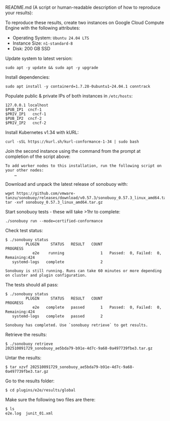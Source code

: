 README.md (A script or human-readable description of how to reproduce your results):

To reproduce these results, create two instances on Google Cloud Compute Engine with the following attributes:

- Operating System: `Ubuntu 24.04 LTS`
- Instance Size: `n1-standard-8`
- Disk: 200 GB SSD

Update system to latest version:

````
sudo apt -y update && sudo apt -y upgrade
````

Install dependencies:

```
sudo apt install -y containerd=1.7.28-0ubuntu1~24.04.1 conntrack
```

Populate public & private IPs of both instances in `/etc/hosts`:

````
127.0.0.1 localhost
$PUB_IP1  cncf-1
$PRIV_IP1   cncf-1
$PUB_IP2  cncf-2
$PRIV_IP2   cncf-2
````

Install Kubernetes v1.34 with kURL:
```
curl -sSL https://kurl.sh/kurl-conformance-1-34 | sudo bash
```

Join the second instance using the command from the prompt at completion of the script above:

```
To add worker nodes to this installation, run the following script on your other nodes:
    …
```

Download and unpack the latest release of sonobuoy with:
```
wget https://github.com/vmware-tanzu/sonobuoy/releases/download/v0.57.3/sonobuoy_0.57.3_linux_amd64.tar.gz
tar -xvf sonobuoy_0.57.3_linux_amd64.tar.gz
```

Start sonobuoy tests - these will take >1hr to complete:

```
./sonobuoy run --mode=certified-conformance
```

Check test status:

```
$ ./sonobuoy status
         PLUGIN     STATUS   RESULT   COUNT                                PROGRESS
            e2e    running                1   Passed:  0, Failed:  0, Remaining:424
   systemd-logs   complete                2

Sonobuoy is still running. Runs can take 60 minutes or more depending on cluster and plugin configuration.
```

The tests should all pass:
```
$ ./sonobuoy status
         PLUGIN     STATUS   RESULT   COUNT                                PROGRESS
            e2e   complete   passed       1   Passed:  0, Failed:  0, Remaining:424
   systemd-logs   complete   passed       2

Sonobuoy has completed. Use `sonobuoy retrieve` to get results.
```

Retrieve the results:
```
$ ./sonobuoy retrieve
202510091729_sonobuoy_ae5bda79-b91e-4d7c-9a68-0a497739fbe3.tar.gz
```

Untar the results:
```
$ tar xzvf 202510091729_sonobuoy_ae5bda79-b91e-4d7c-9a68-0a497739fbe3.tar.gz
```

Go to the results folder:
```
$ cd plugins/e2e/results/global
```

Make sure the following two files are there:
```
$ ls
e2e.log  junit_01.xml
```
